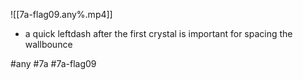 

![[7a-flag09.any%.mp4]]

* a quick leftdash after the first crystal is important for spacing the wallbounce

#any #7a #7a-flag09
